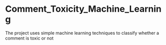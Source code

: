 # Comment_Toxicity_Machine_Learning
The project uses simple machine learning techniques to classify whether a comment is toxic or not
